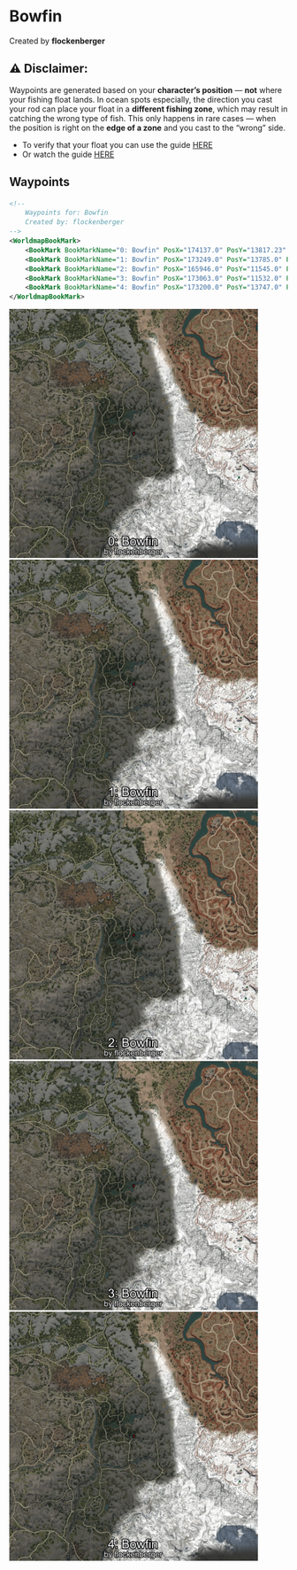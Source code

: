 # Bowfin
Created by **flockenberger**

## ⚠️ Disclaimer:
Waypoints are generated based on your __**character’s position**__ — __not__ where your fishing float lands.
In ocean spots especially, the direction you cast your rod can place your float in a **different fishing zone**, which may result in catching the wrong type of fish.
This only happens in rare cases — when the position is right on the **edge of a zone** and you cast to the “wrong” side.

- To verify that your float you can use the guide [HERE](https://flockenberger.github.io/bdo-fish-position/)
- Or watch the guide [HERE](https://youtu.be/t-VXcRoNojk)

## Waypoints
```xml
<!--
    Waypoints for: Bowfin
    Created by: flockenberger
-->
<WorldmapBookMark>
    <BookMark BookMarkName="0: Bowfin" PosX="174137.0" PosY="13817.23" PosZ="-353034.0" />
    <BookMark BookMarkName="1: Bowfin" PosX="173249.0" PosY="13785.0" PosZ="-352087.0" />
    <BookMark BookMarkName="2: Bowfin" PosX="165946.0" PosY="11545.0" PosZ="-328937.0" />
    <BookMark BookMarkName="3: Bowfin" PosX="173063.0" PosY="11532.0" PosZ="-329196.0" />
    <BookMark BookMarkName="4: Bowfin" PosX="173200.0" PosY="13747.0" PosZ="-351525.0" />
</WorldmapBookMark>
```

<img src="./Bowfin_0_Preview.webp" width="450"/> <img src="./Bowfin_1_Preview.webp" width="450"/> <img src="./Bowfin_2_Preview.webp" width="450"/> <img src="./Bowfin_3_Preview.webp" width="450"/> <img src="./Bowfin_4_Preview.webp" width="450"/> 